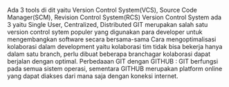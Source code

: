 Ada 3 tools di dit yaitu Version Control System(VCS), Source Code Manager(SCM), Revision Control System(RCS) 
Version Control System ada 3 yaitu Single User, Centralized, Distributed
GIT merupakan salah satu version control sytem populer yang digunakan para developer untuk mengembangkan software secara bersama-sama
Cara mengoptimalisasi kolaborasi dalam development yaitu kolaborasi tim tidak bisa bekerja hanya dalam satu branch, perlu dibuat beberapa branchagar kolaborasi dapat berjalan dengan optimal.
Perbedaaan GIT dengan GITHUB : GIT berfungsi pada semua sistem operasi, sementara GITHUB merupakan platform online yang dapat diakses dari mana saja dengan koneksi internet.